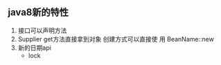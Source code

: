 ## java8新的特性
   1. 接口可以声明方法
   2. Supplier get方法直接拿到对象 创建方式可以直接使 用 BeanName::new 
   3. 新的日期api 
      * lock